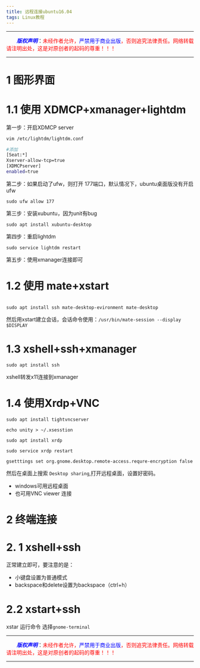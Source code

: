 ```yaml
---
title: 远程连接ubuntu16.04 
tags: Linux教程
---
```


------

&emsp;&emsp;<font color=blue>**_版权声明_**</font>：<font color=red>未经作者允许，<font color=blue>严禁用于商业出版</font>，否则追究法律责任。网络转载请注明出处，这是对原创者的起码的尊重！！！</font>

------

<style>table{word-break:initial;}</style>

# 1 图形界面
# 1.1 使用 XDMCP+xmanager+lightdm
第一步：开启XDMCP server
```bash
vim /etc/lightdm/lightdm.conf

#添加
[Seat:*]
Xserver-allow-tcp=true
[XDMCPserver]
enabled=true
```

第二步：如果启动了ufw，则打开 177端口，默认情况下，ubuntu桌面版没有开启ufw


```
sudo ufw allow 177
```

第三步：安装xubuntu，因为unit有bug
```
sudo apt install xubuntu-desktop
```
第四步：重启lightdm
```
sudo service lightdm restart
```

第五步：使用xmanager连接即可

# 1.2 使用 mate+xstart
```

sudo apt install ssh mate-desktop-evironment mate-desktop

```
然后用xstart建立会话，会话命令使用：`/usr/bin/mate-session --display $DISPLAY`
# 1.3 xshell+ssh+xmanager
```
sudo apt install ssh
```
xshell转发x11连接到xmanager

# 1.4  使用Xrdp+VNC

```
sudo apt install tightvncserver

echo unity > ~/.xsesstion

sudo apt install xrdp

sudo service xrdp restart

gsetttings set org.gnome.desktop.remote-access.requre-encryption false

```
然后在桌面上搜索 `Desktop sharing`,打开远程桌面，设置好密码。

* windows可用远程桌面
* 也可用VNC viewer 连接

# 2 终端连接

# 2. 1 xshell+ssh
正常建立即可，要注意的是：
* 小键盘设置为普通模式
* backspace和delete设置为backspace（ctrl+h）
# 2.2  xstart+ssh
xstar 运行命令 选择`gnome-terminal`



------

&emsp;&emsp;<font color=blue>**_版权声明_**</font>：<font color=red>未经作者允许，<font color=blue>严禁用于商业出版</font>，否则追究法律责任。网络转载请注明出处，这是对原创者的起码的尊重！！！</font>

------